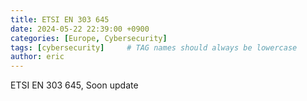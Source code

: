 ```yaml
---
title: ETSI EN 303 645
date: 2024-05-22 22:39:00 +0900
categories: [Europe, Cybersecurity]
tags: [cybersecurity]     # TAG names should always be lowercase
author: eric
---
```

ETSI EN 303 645, Soon update